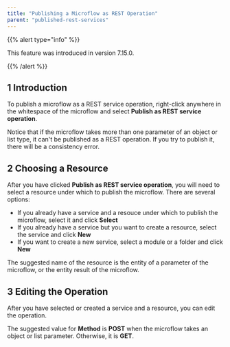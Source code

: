 ```yaml
---
title: "Publishing a Microflow as REST Operation"
parent: "published-rest-services"
---
```


{{% alert type="info" %}}

This feature was introduced in version 7.15.0.

{{% /alert %}}

## 1 Introduction

To publish a microflow as a REST service operation, right-click anywhere in the whitespace of the microflow and select **Publish as REST service operation**.

Notice that if the microflow takes more than one parameter of an object or list type, it can't be published as a REST operation. If you try to publish it, there will be a consistency error.

## 2 Choosing a Resource

After you have clicked **Publish as REST service operation**, you will need to select a resource under which to publish the microflow. There are several options:

* If you already have a service and a resouce under which to publish the microflow, select it and click **Select**
* If you already have a service but you want to create a resource, select the service and click **New**
* If you want to create a new service, select a module or a folder and click **New**

The suggested name of the resource is the entity of a parameter of the microflow, or the entity result of the microflow.

## 3 Editing the Operation

After you have selected or created a service and a resource, you can edit the operation.

The suggested value for **Method** is **POST** when the microflow takes an object or list parameter. Otherwise, it is **GET**.
